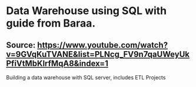 # Data Warehouse using SQL with guide from Baraa. 
## Source: https://www.youtube.com/watch?v=9GVqKuTVANE&list=PLNcg_FV9n7qaUWeyUkPfiVtMbKlrfMqA8&index=1

Building a data warehouse with SQL server, includes ETL Projects

